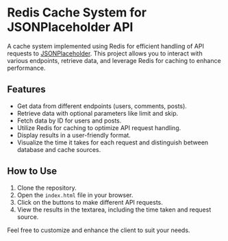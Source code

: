 # Redis Cache System for JSONPlaceholder API

A cache system implemented using Redis for efficient handling of API requests to [JSONPlaceholder](https://jsonplaceholder.typicode.com/). This project allows you to interact with various endpoints, retrieve data, and leverage Redis for caching to enhance performance.

## Features

- Get data from different endpoints (users, comments, posts).
- Retrieve data with optional parameters like limit and skip.
- Fetch data by ID for users and posts.
- Utilize Redis for caching to optimize API request handling.
- Display results in a user-friendly format.
- Visualize the time it takes for each request and distinguish between database and cache sources.

## How to Use

1. Clone the repository.
2. Open the `index.html` file in your browser.
3. Click on the buttons to make different API requests.
4. View the results in the textarea, including the time taken and request source.

Feel free to customize and enhance the client to suit your needs.
